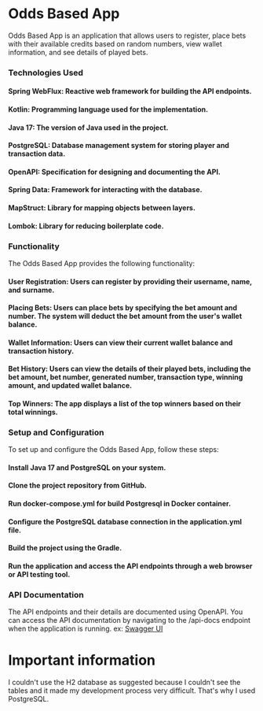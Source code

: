 # Odds Based App
Odds Based App is an application that allows users to register, place bets with their available credits based on random numbers, view wallet information, and see details of played bets.

### Technologies Used

#### Spring WebFlux: Reactive web framework for building the API endpoints.
#### Kotlin: Programming language used for the implementation.
#### Java 17: The version of Java used in the project.
#### PostgreSQL: Database management system for storing player and transaction data.
#### OpenAPI: Specification for designing and documenting the API.
#### Spring Data: Framework for interacting with the database.
#### MapStruct: Library for mapping objects between layers.
#### Lombok: Library for reducing boilerplate code.

### Functionality
The Odds Based App provides the following functionality:

#### User Registration: Users can register by providing their username, name, and surname.
#### Placing Bets: Users can place bets by specifying the bet amount and number. The system will deduct the bet amount from the user's wallet balance.
#### Wallet Information: Users can view their current wallet balance and transaction history.
#### Bet History: Users can view the details of their played bets, including the bet amount, bet number, generated number, transaction type, winning amount, and updated wallet balance.
#### Top Winners: The app displays a list of the top winners based on their total winnings.

### Setup and Configuration
To set up and configure the Odds Based App, follow these steps:

#### Install Java 17 and PostgreSQL on your system.
#### Clone the project repository from GitHub.
#### Run docker-compose.yml for build Postgresql in Docker container.
#### Configure the PostgreSQL database connection in the application.yml file.
#### Build the project using the Gradle.
#### Run the application and access the API endpoints through a web browser or API testing tool.

### API Documentation
The API endpoints and their details are documented using OpenAPI. You can access the API documentation by navigating to the /api-docs endpoint when the application is running.
ex: [Swagger UI](http://localhost:9999/swagger-ui.html)

# Important information

I couldn't use the H2 database as suggested because I couldn't see the tables and it made my development process very difficult. That's why I used PostgreSQL.